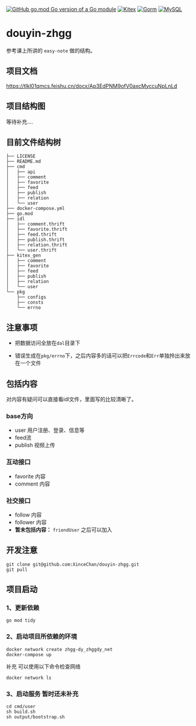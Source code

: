 [![GitHub go.mod Go version of a Go module](https://img.shields.io/github/go-mod/go-version/gomods/athens.svg)](https://github.com/gomods/athens)
[![Kitex](https://img.shields.io/badge/Kitex-v0.4.4-green)](https://github.com/cloudwego/kitex)
[![Gorm](https://img.shields.io/badge/Gorm-v1.24.2-blue)](https://gorm.io/)
[![MySQL](https://img.shields.io/badge/MySQL-v8.0.31-red)](https://gorm.io/)


# douyin-zhgg

参考课上所讲的 `easy-note` 做的结构。

## 项目文档

https://tlkl01qmcs.feishu.cn/docx/Ap3EdPNM9ofV0axcMyccuNpLnLd

## 项目结构图

等待补充....

## 目前文件结构树

```shell
├── LICENSE
├── README.md
├── cmd
│   ├── api
│   ├── comment
│   ├── favorite
│   ├── feed
│   ├── publish
│   ├── relation
│   └── user
├── docker-compose.yml
├── go.mod
├── idl
│   ├── comment.thrift
│   ├── favorite.thrift
│   ├── feed.thrift
│   ├── publish.thrift
│   ├── relation.thrift
│   └── user.thrift
├── kitex_gen
│   ├── comment
│   ├── favorite
│   ├── feed
│   ├── publish
│   ├── relation
│   └── user
└── pkg
    ├── configs
    ├── consts
    └── errno
```

## 注意事项

- 把数据访问全放在`dal`目录下


- 错误生成在`pkg/errno`下，之后内容多的话可以把`Errcode`和`Err`单独拎出来放在一个文件

## 包括内容


对内容有疑问可以直接看idl文件，里面写的比较清晰了。

### base方向

- user 用户注册、登录、信息等
- feed流
- publish 视频上传

### 互动接口

- favorite 内容
- comment 内容

### 社交接口

- follow 内容
- follower 内容
- **暂未包括内容：** `friendUser` 之后可以加入

## 开发注意

```shell
git clone git@github.com:XinceChan/douyin-zhgg.git
git pull
```

## 项目启动

### 1、更新依赖

```shell
go mod tidy
```

### 2、启动项目所依赖的环境

```shell
docker network create zhgg-dy_zhggdy_net
docker-compose up
```

补充 可以使用以下命令检查网络
```shell
docker network ls
```

### 3、启动服务 暂时还未补充

```shell
cd cmd/user
sh build.sh
sh output/bootstrap.sh
```

